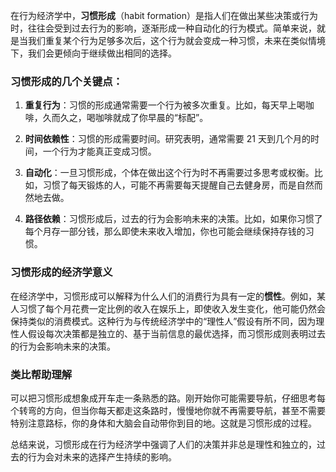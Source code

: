 在行为经济学中，**习惯形成**（habit formation）是指人们在做出某些决策或行为时，往往会受到过去行为的影响，逐渐形成一种自动化的行为模式。简单来说，就是当我们重复某个行为足够多次后，这个行为就会变成一种习惯，未来在类似情境下，我们会更倾向于继续做出相同的选择。

### 习惯形成的几个关键点：

1. **重复行为**：习惯的形成通常需要一个行为被多次重复。比如，每天早上喝咖啡，久而久之，喝咖啡就成了你早晨的“标配”。

2. **时间依赖性**：习惯的形成需要时间。研究表明，通常需要 21 天到几个月的时间，一个行为才能真正变成习惯。

3. **自动化**：一旦习惯形成，个体在做出这个行为时不再需要过多思考或权衡。比如，习惯了每天锻炼的人，可能不再需要每天提醒自己去健身房，而是自然而然地去做。

4. **路径依赖**：习惯形成后，过去的行为会影响未来的决策。比如，如果你习惯了每个月存一部分钱，那么即使未来收入增加，你也可能会继续保持存钱的习惯。

### 习惯形成的经济学意义

在经济学中，习惯形成可以解释为什么人们的消费行为具有一定的**惯性**。例如，某人习惯了每个月花费一定比例的收入在娱乐上，即使收入发生变化，他可能仍然会保持类似的消费模式。这种行为与传统经济学中的“理性人”假设有所不同，因为理性人假设每次决策都是独立的、基于当前信息的最优选择，而习惯形成则表明过去的行为会影响未来的决策。

### 类比帮助理解

可以把习惯形成想象成开车走一条熟悉的路。刚开始你可能需要导航，仔细思考每个转弯的方向，但当你每天都走这条路时，慢慢地你就不再需要导航，甚至不需要特别注意路标，你的身体和大脑会自动带你到目的地。这就是习惯形成的过程。

总结来说，习惯形成在行为经济学中强调了人们的决策并非总是理性和独立的，过去的行为会对未来的选择产生持续的影响。
